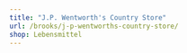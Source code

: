 ```yaml
---
title: "J.P. Wentworth's Country Store"
url: /brooks/j-p-wentworths-country-store/
shop: Lebensmittel
---
```

